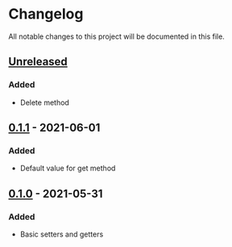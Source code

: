 # Changelog

All notable changes to this project will be documented in this file.

## [Unreleased]

### Added

- Delete method

## [0.1.1] - 2021-06-01

### Added

- Default value for get method

## [0.1.0] - 2021-05-31

### Added

- Basic setters and getters

[unreleased]: https://github.com/danielefongo/attributes/compare/v0.1.1...HEAD
[0.1.1]: https://github.com/danielefongo/attributes/compare/v0.1.0...v0.1.1
[0.1.0]: https://github.com/danielefongo/attributes/releases/tag/v0.1.0
